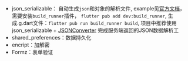 - json_serializable： 自动生成`json`和对象的解析文件, example见[官方文档](https://pub.dev/packages/json_serializable)，需要安装`build_runner`插件， `flutter pub add dev:build_runner`, 生成.g.dart文件：`flutter pub run build_runner build`, 
  项目中推荐使用json_serializable + [JSONConverter](https://github.com/vvkeep/JSONConverter) 完成服务端返回的JSON数据解析工
- shared_preferences：数据持久化
- encript：加解密
- Formz：表单验证